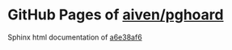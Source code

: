 GitHub Pages of [aiven/pghoard](https://github.com/aiven/pghoard.git)
===
Sphinx html documentation of [a6e38af6](https://github.com/aiven/pghoard/tree/a6e38af6ecfe18da41cbe8a386c606fa4c8cd83c)
